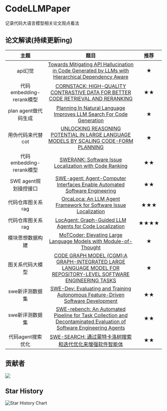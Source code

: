 # CodeLLMPaper
记录代码大语言模型相关论文观点看法


## 论文解读(持续更新ing)

|    主题     |                             题目                             | 推荐  |
| :---------: | :----------------------------------------------------------: | :---: |
|   api幻觉    | [Towards Mitigating API Hallucination in Code Generated by LLMs with Hierarchical Dependency Aware](./大语言模型生成api代码缓解解决方案/Towards%20Mitigating%20API%20Hallucination%20in%20Code%20Generated%20by%20LLMs%20with%20Hierarchical%20Dependency%20Aware.md) | ★ |
|   代码embedding-rerank模型    | [CORNSTACK: HIGH-QUALITY CONTRASTIVE DATA FOR BETTER CODE RETRIEVAL AND RERANKING](./代码嵌入高质量数据解决方案/CORNSTACK:%20HIGH-QUALITY%20CONTRASTIVE%20DATA%20FOR%20BETTER%20CODE%20RETRIEVAL%20AND%20RERANKING.md) | ★★ |
|   plan agent做代码生成    | [Planning In Natural Language Improves LLM Search For Code Generation](./plan%20agnet在代码生成任务中的解决方案/Planning%20In%20Natural%20Language%20Improves%20LLM%20Search%20For%20Code%20Generation.md) | ★ |
|   用伪代码来代替cot    | [UNLOCKING REASONING POTENTIAL IN LARGE LANGUAGE MODELS BY SCALING CODE-FORM PLANNING](./codeplan数据构造的解决方案/UNLOCKING%20REASONING%20POTENTIAL%20IN%20LARGE%20LANGUAGE%20MODELS%20BY%20SCALING%20CODE-FORM%20PLANNING.md) | ★ |
|   代码embedding-rerank模型    | [SWERANK: Software Issue Localization with Code Ranking](./SWERANK代码检索重排解决方案/paper.md) | ★★ |
|   SWE agent规划操控接口       | [SWE-agent: Agent-Computer Interfaces Enable Automated Software Engineering](./swe%20agent解决方案/paper.md)  | ★★ |
|   代码仓库图关系rag       | [OrcaLoca: An LLM Agent Framework for Software Issue Localization](./代码仓库图关系挖掘解决方案/paper.md)  | ★★★ |
|   代码仓库图关系rag       | [LocAgent: Graph-Guided LLM Agents for Code Localization](./代码仓库轻量级图索引定位解决方案/paper.md)  | ★★★★ |
|   模块思想数据构建       | [MoTCoder: Elevating Large Language Models with Module-of-Thought](./模块思想数据构建解决方案/paper.md)  | ★ |
|   图关系代码大模型       | [CODE GRAPH MODEL (CGM):A GRAPH-INTEGRATED LARGE LANGUAGE MODEL FOR REPOSITORY-LEVEL SOFTWARE ENGINEERING TASKS](./图关系代码大模型解决方案/paper.md)  | ★ |
|   swe新评测数据集       | [SWE-Dev: Evaluating and Training Autonomous Feature-Driven Software Development](./swe新评测数据集解决方案/paper.md)  | ★★ |
|   swe新评测数据集      | [SWE-rebench: An Automated Pipeline for Task Collection and Decontaminated Evaluation of Software Engineering Agents](./swe新评测数据集解决方案/paper2.md)  | ★★ |
| 代码agent搜索优化 | [SWE-SEARCH: 通过蒙特卡洛树搜索和迭代优化来增强软件智能体](./swesearch代码agent设计解决方案/paper.md) | ★★ |





## 贡献者

<a href="https://github.com/XingYu-Zhong/CodeLLMPaper/graphs/contributors">
  <img src="https://contrib.rocks/image?repo=XingYu-Zhong/CodeLLMPaper" />
</a>



## Star History

<picture>
  <source
    media="(prefers-color-scheme: dark)"
    srcset="
      https://api.star-history.com/svg?repos=XingYu-Zhong/CodeLLMPaper&type=Date&theme=dark
    "
  />
  <source
    media="(prefers-color-scheme: light)"
    srcset="
      https://api.star-history.com/svg?repos=XingYu-Zhong/CodeLLMPaper&type=Date
    "
  />
  <img
    alt="Star History Chart"
    src="https://api.star-history.com/svg?repos=XingYu-Zhong/CodeLLMPaper&type=Date"
  />
</picture>